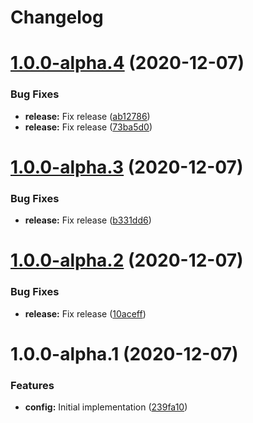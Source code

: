# Changelog

# [1.0.0-alpha.4](https://gitlab.schroedernet.software/schroedernet/commitlint-config/compare/v1.0.0-alpha.3...v1.0.0-alpha.4) (2020-12-07)


### Bug Fixes

* **release:** Fix release ([ab12786](https://gitlab.schroedernet.software/schroedernet/commitlint-config/commit/ab127867020f24a373f9343587c8efa9e2ffc6c7))
* **release:** Fix release ([73ba5d0](https://gitlab.schroedernet.software/schroedernet/commitlint-config/commit/73ba5d075855626a33c9f562f52f6c9b2c8f89f6))

# [1.0.0-alpha.3](https://gitlab.schroedernet.software/schroedernet/commitlint-config/compare/v1.0.0-alpha.2...v1.0.0-alpha.3) (2020-12-07)


### Bug Fixes

* **release:** Fix release ([b331dd6](https://gitlab.schroedernet.software/schroedernet/commitlint-config/commit/b331dd6e4fc4a50e17563976c1a143147ec658fe))

# [1.0.0-alpha.2](https://gitlab.schroedernet.software/schroedernet/commitlint-config/compare/v1.0.0-alpha.1...v1.0.0-alpha.2) (2020-12-07)


### Bug Fixes

* **release:** Fix release ([10aceff](https://gitlab.schroedernet.software/schroedernet/commitlint-config/commit/10aceffd7449ceaa6d971b5e4123ae8e60820988))

# 1.0.0-alpha.1 (2020-12-07)


### Features

* **config:** Initial implementation ([239fa10](https://gitlab.schroedernet.software/schroedernet/commitlint-config/commit/239fa10040cee2ae8afe1a0e1bf67b0fbfe1bc6e))
